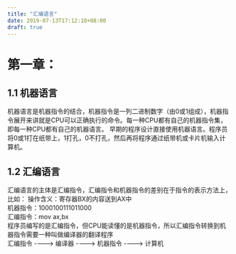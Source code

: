 ```yaml
---
title: "汇编语言"
date: 2019-07-13T17:12:10+08:00
draft: true
---
```

# 第一章：
## 1.1 机器语言
机器语言是机器指令的结合，机器指令是一列二进制数字（由0或1组成），机器指令展开来讲就是CPU可以正确执行的命令。每一种CPU都有自己的机器指令集，即每一种CPU都有自己的机器语言。
早期的程序设计直接使用机器语言。程序员将0或1打在纸带上，1打孔，0不打孔，然后再将程序通过纸带机或卡片机输入计算机。
## 1.2 汇编语言
汇编语言的主体是汇编指令，汇编指令和机器指令的差别在于指令的表示方法上，比如：
操作含义：寄存器BX的内容送到AX中<br>
机器指令：1000100111011000<br>
汇编指令：mov ax,bx<br>
程序员编写的是汇编指令，但CPU能读懂的是机器指令，所以汇编指令转换到机器指令需要一种叫做编译器的翻译程序<br>
汇编指令 ----> 编译器 ----> 机器指令 ----> 计算机
